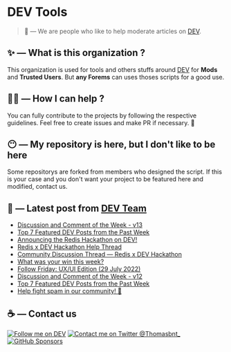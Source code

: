 # DEV Tools

> 🔧 — We are people who like to help moderate articles on [DEV](https://dev.to).

## ✨ — What is this organization ?

This organization is used for tools and others stuffs around [DEV](https://dev.to) for **Mods** and **Trusted Users**. But __any Forems__ can uses thoses scripts for a good use.


## 💪🏼 — How I can help ?

You can fully contribute to the projects by following the respective guidelines. Feel free to create issues and make PR if necessary. 🎉

## 😶 — My repository is here, but I don't like to be here

Some repositorys are forked from members who designed the script. If this is your case and you don't want your project to be featured here and modified, contact us.

## 📝 — Latest post from [DEV Team](https://dev.to/devteam)

<!-- BLOG-POST-LIST:START -->
- [Discussion and Comment of the Week - v13](https://dev.to/devteam/discussion-and-comment-of-the-week-v13-5fao)
- [Top 7 Featured DEV Posts from the Past Week](https://dev.to/devteam/top-7-featured-dev-posts-from-the-past-week-57oo)
- [Announcing the Redis Hackathon on DEV!](https://dev.to/devteam/announcing-the-redis-hackathon-on-dev-3248)
- [Redis x DEV Hackathon Help Thread](https://dev.to/devteam/redis-x-dev-hackathon-help-thread-a7b)
- [Community Discussion Thread — Redis x DEV Hackathon](https://dev.to/devteam/community-discussion-thread-redis-x-dev-hackathon-4cl6)
- [What was your win this week?](https://dev.to/devteam/what-was-your-win-this-week-191j)
- [Follow Friday: UX/UI Edition &lpar;29 July 2022&rpar;](https://dev.to/devteam/follow-friday-uxui-edition-29-july-2022-2g1m)
- [Discussion and Comment of the Week - v12](https://dev.to/devteam/discussion-and-comment-of-the-week-v12-1jn5)
- [Top 7 Featured DEV Posts from the Past Week](https://dev.to/devteam/top-7-featured-dev-posts-from-the-past-week-2nie)
- [Help fight spam in our community! 🙌](https://dev.to/devteam/help-fight-spam-in-our-community-1ngb)
<!-- BLOG-POST-LIST:END -->


## ☕ — Contact us

[![Follow me on DEV](https://img.shields.io/badge/dev.to-%2308090A.svg?&style=for-the-badge&logo=dev.to&logoColor=white&alt=devto)](https://dev.to/thomasbnt)
[![Contact me on Twitter @Thomasbnt_](https://img.shields.io/badge/Contact%20me%20on%20Twitter-%231DA1F2.svg?&style=for-the-badge&logo=twitter&logoColor=white&alt=twitter)](https://twitter.com/messages/1142357270-1142357270?text=Hello,%20I%20contact%20you%20from%20devtotools%20&recipient_id=1142357270) [![GitHub Sponsors](https://img.shields.io/badge/Sponsor%20me-%23EA54AE.svg?&style=for-the-badge&logo=github-sponsors&logoColor=white)](https://github.com/sponsors/thomasbnt)


